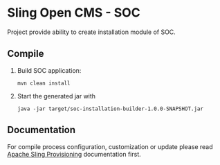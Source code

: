 # Sling Open CMS - SOC

Project provide ability to create installation module of SOC.

## Compile

1. Build SOC application:

       mvn clean install

2. Start the generated jar with
   
       java -jar target/soc-installation-builder-1.0.0-SNAPSHOT.jar

## Documentation

For compile process configuration, customization or update please read [Apache Sling Provisioning] documentation first.

[Apache Sling Provisioning]:https://sling.apache.org/documentation/development/slingstart.html
